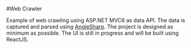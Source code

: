 #Web Crawler

Example of web crawling using ASP.NET MVC6 as data API. The data is captured and parsed using [AngleSharp](https://anglesharp.github.io/). The project is designed as minimum as possible. The UI is still in progress and will be built using ReactJS.
